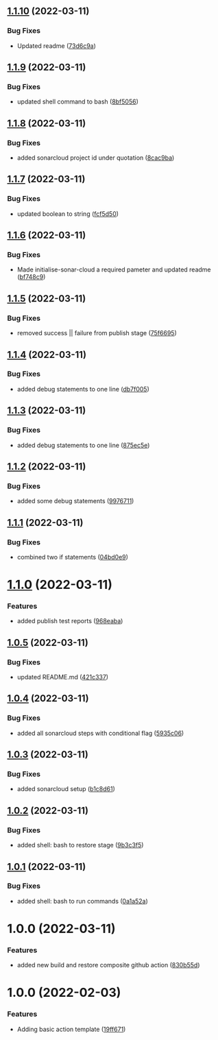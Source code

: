 ## [1.1.10](https://github.com/awazevr/oneconnect-build-and-restore/compare/v1.1.9...v1.1.10) (2022-03-11)


### Bug Fixes

* Updated readme ([73d6c9a](https://github.com/awazevr/oneconnect-build-and-restore/commit/73d6c9ae83e00cbd2222ed30e85d06281d071b4d))

## [1.1.9](https://github.com/awazevr/oneconnect-build-and-restore/compare/v1.1.8...v1.1.9) (2022-03-11)


### Bug Fixes

* updated shell command to bash ([8bf5056](https://github.com/awazevr/oneconnect-build-and-restore/commit/8bf5056ee3535381f46f0ebc370367396dbf36a6))

## [1.1.8](https://github.com/awazevr/oneconnect-build-and-restore/compare/v1.1.7...v1.1.8) (2022-03-11)


### Bug Fixes

* added sonarcloud project id under quotation ([8cac9ba](https://github.com/awazevr/oneconnect-build-and-restore/commit/8cac9ba0f1f6d154531a72de8d41d4514401645d))

## [1.1.7](https://github.com/awazevr/oneconnect-build-and-restore/compare/v1.1.6...v1.1.7) (2022-03-11)


### Bug Fixes

* updated boolean to string ([fcf5d50](https://github.com/awazevr/oneconnect-build-and-restore/commit/fcf5d509165c2e5999bfdef4b333d5b27026c1dc))

## [1.1.6](https://github.com/awazevr/oneconnect-build-and-restore/compare/v1.1.5...v1.1.6) (2022-03-11)


### Bug Fixes

* Made initialise-sonar-cloud a required pameter and updated readme ([bf748c9](https://github.com/awazevr/oneconnect-build-and-restore/commit/bf748c9f4ea986746ce846fb69d2af1ba6affec3))

## [1.1.5](https://github.com/awazevr/oneconnect-build-and-restore/compare/v1.1.4...v1.1.5) (2022-03-11)


### Bug Fixes

* removed success || failure from publish stage ([75f6695](https://github.com/awazevr/oneconnect-build-and-restore/commit/75f669531758fea63882640e4186888c92086038))

## [1.1.4](https://github.com/awazevr/oneconnect-build-and-restore/compare/v1.1.3...v1.1.4) (2022-03-11)


### Bug Fixes

* added debug statements to one line ([db7f005](https://github.com/awazevr/oneconnect-build-and-restore/commit/db7f00533b8457c4c6f7ea7f2c918cae6c025fa1))

## [1.1.3](https://github.com/awazevr/oneconnect-build-and-restore/compare/v1.1.2...v1.1.3) (2022-03-11)


### Bug Fixes

* added debug statements to one line ([875ec5e](https://github.com/awazevr/oneconnect-build-and-restore/commit/875ec5e1f6b7e530881de925dd762d5c50d3b468))

## [1.1.2](https://github.com/awazevr/oneconnect-build-and-restore/compare/v1.1.1...v1.1.2) (2022-03-11)


### Bug Fixes

* added some debug statements ([9976711](https://github.com/awazevr/oneconnect-build-and-restore/commit/997671177a1de7267d2381516f96ee014e793a59))

## [1.1.1](https://github.com/awazevr/oneconnect-build-and-restore/compare/v1.1.0...v1.1.1) (2022-03-11)


### Bug Fixes

* combined two if statements ([04bd0e9](https://github.com/awazevr/oneconnect-build-and-restore/commit/04bd0e9482854c84578118e7334a0431a0480c86))

# [1.1.0](https://github.com/awazevr/oneconnect-build-and-restore/compare/v1.0.5...v1.1.0) (2022-03-11)


### Features

* added publish test reports ([968eaba](https://github.com/awazevr/oneconnect-build-and-restore/commit/968eaba65dd6702817988361f12341aee6952d43))

## [1.0.5](https://github.com/awazevr/oneconnect-build-and-restore/compare/v1.0.4...v1.0.5) (2022-03-11)


### Bug Fixes

* updated README.md ([421c337](https://github.com/awazevr/oneconnect-build-and-restore/commit/421c337643221f20b0a7cb2b1fd50c759654ed7e))

## [1.0.4](https://github.com/awazevr/oneconnect-build-and-restore/compare/v1.0.3...v1.0.4) (2022-03-11)


### Bug Fixes

* added all sonarcloud steps with conditional flag ([5935c06](https://github.com/awazevr/oneconnect-build-and-restore/commit/5935c06fbda44229644d645305fade0390261192))

## [1.0.3](https://github.com/awazevr/oneconnect-build-and-restore/compare/v1.0.2...v1.0.3) (2022-03-11)


### Bug Fixes

* added sonarcloud setup ([b1c8d61](https://github.com/awazevr/oneconnect-build-and-restore/commit/b1c8d61582fc72420b9f40b977a4940b0dc1fffe))

## [1.0.2](https://github.com/awazevr/oneconnect-build-and-restore/compare/v1.0.1...v1.0.2) (2022-03-11)


### Bug Fixes

* added shell: bash to restore stage ([9b3c3f5](https://github.com/awazevr/oneconnect-build-and-restore/commit/9b3c3f504cf0c828bf282e4985c628fd8f25e9a9))

## [1.0.1](https://github.com/awazevr/oneconnect-build-and-restore/compare/v1.0.0...v1.0.1) (2022-03-11)


### Bug Fixes

* added shell: bash to run commands ([0a1a52a](https://github.com/awazevr/oneconnect-build-and-restore/commit/0a1a52a408f3808f1526c995cff53f38826cc5b7))

# 1.0.0 (2022-03-11)


### Features

* added new build and restore composite github action ([830b55d](https://github.com/awazevr/oneconnect-build-and-restore/commit/830b55d14a6192d606ab3887776de1b7e8a27e2a))

# 1.0.0 (2022-02-03)


### Features

* Adding basic action template ([19ff671](https://github.com/awazevr/basic-action-template/commit/19ff67196f8973a3b1fb181a9909101d013eda86))
